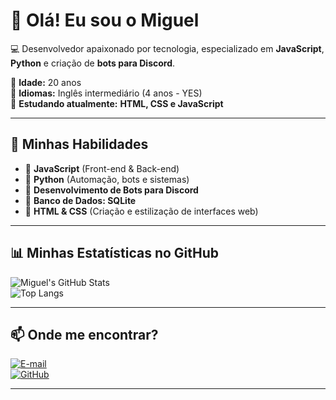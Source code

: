 # 👋 Olá! Eu sou o Miguel

💻 Desenvolvedor apaixonado por tecnologia, especializado em **JavaScript**, **Python** e criação de **bots para Discord**.

📌 **Idade:** 20 anos  
📌 **Idiomas:** Inglês intermediário (4 anos - YES)  
📌 **Estudando atualmente:** **HTML, CSS e JavaScript**  

---

## 🚀 **Minhas Habilidades**  

- 🔹 **JavaScript** (Front-end & Back-end)  
- 🔹 **Python** (Automação, bots e sistemas)  
- 🔹 **Desenvolvimento de Bots para Discord**  
- 🔹 **Banco de Dados: SQLite**  
- 🔹 **HTML & CSS** (Criação e estilização de interfaces web)  

---

## 📊 **Minhas Estatísticas no GitHub**  

![Miguel's GitHub Stats](https://github-readme-stats.vercel.app/api?username=miguel&show_icons=true&theme=radical)  
![Top Langs](https://github-readme-stats.vercel.app/api/top-langs/?username=miguel&layout=compact&theme=radical)  

---

## 📫 **Onde me encontrar?**  

[![E-mail](https://img.shields.io/badge/Email-mferradaes%40gmail.com-red?style=for-the-badge&logo=gmail)](mailto:mferradaes@gmail.com)  
[![GitHub](https://img.shields.io/badge/GitHub-Miguel-black?style=for-the-badge&logo=github)](https://github.com/Ferradaes1)  

---


